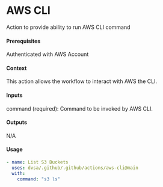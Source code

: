 # AWS CLI
Action to provide ability to run AWS CLI command

####  Prerequisites
Authenticated with AWS Account

####  Context
This action allows the workflow to interact with AWS the CLI.

####  Inputs
command (required): Command to be invoked by AWS CLI.

####  Outputs
N/A

####  Usage     
```yaml
- name: List S3 Buckets
  uses: dvsa/.github/.github/actions/aws-cli@main
  with:
    command: "s3 ls"
```